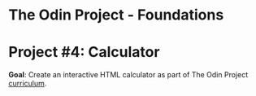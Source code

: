 # The Odin Project - Foundations
# Project #4: Calculator

**Goal**:
Create an interactive HTML calculator as part of The Odin Project [curriculum](https://www.theodinproject.com/paths/foundations/courses/foundations/lessons/calculator#assignment).
